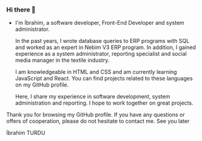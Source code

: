 ### Hi there 👋

* I'm İbrahim, a software developer, Front-End Developer and system administrator.

    In the past years, I wrote database queries to ERP programs with SQL and worked as an expert in Nebim V3 ERP program. In addition, I gained experience as a system administrator, reporting specialist and social media manager in the textile industry.

    I am knowledgeable in HTML and CSS and am currently learning JavaScript and React. You can find projects related to these languages on my GitHub profile.

    Here, I share my experience in software development, system administration and reporting. I hope to work together on great projects.

Thank you for browsing my GitHub profile. If you have any questions or offers of cooperation, please do not hesitate to contact me. See you later

İbrahim TURDU
